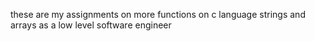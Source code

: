 these are my assignments on more functions on c language strings and arrays as a low level software engineer 
